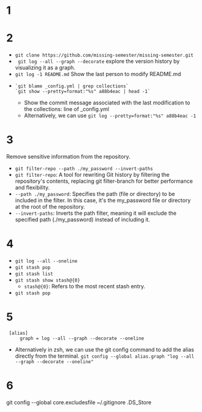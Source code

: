 # 1
# 2
- `git clone https://github.com/missing-semester/missing-semester.git`      
- ` git log --all --graph --decorate`  explore the version history by visualizing it as a graph.
- `git log -1 README.md` Show the last person to modify README.md 
-  ```
   `git blame _config.yml | grep collections` 
   `git show --pretty=format:"%s" a88b4eac | head -1`
   ```
    - Show the commit message associated with the last modification to the collections: line of _config.yml
    - Alternatively, we can use `git log --pretty=format:"%s" a88b4eac -1` 
# 3
Remove sensitive information from the repository.
-  `git filter-repo --path ./my_password --invert-paths`
- `git filter-repo`: A tool for rewriting Git history by filtering the repository's contents, replacing git filter-branch for better performance and flexibility.
- `--path ./my_password`: Specifies the path (file or directory) to be included in the filter. In this case, it's the my_password file or directory at the root of the repository.
- `--invert-paths`: Inverts the path filter, meaning it will exclude the specified path (./my_password) instead of including it.

# 4
- `git log --all --oneline`
- `git stash pop`
- `git stash list`
- `git stash show stash@{0}` 
    - `stash@{0}`: Refers to the most recent stash entry.
- `git stash pop `
# 5
```
 [alias]
     graph = log --all --graph --decorate --oneline
```     
- Alternatively in zsh, we can use the git config command to add the alias directly from the terminal.
 `git config --global alias.graph "log --all --graph --decorate --oneline"`
# 6
git config --global core.excludesfile ~/.gitignore .DS_Store